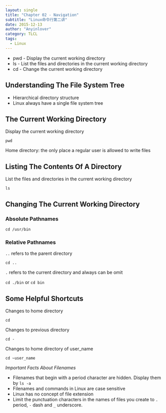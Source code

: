 ```yaml
---
layout: single
title: "Chapter 02 - Navigation"
subtitle: "Linux命令行第二讲"
date: 2015-12-13
author: "Anyinlover"
category: TLCL
tags:
  - Linux
---
```


* pwd - Display the current working directory
* ls - List the files and directories in the current working directory
* cd - Change the current working directory


## Understanding The File System Tree
* Hierarchical directory structure
* Linux always have a single file system tree

## The Current Working Directory
Display the current working directory

    pwd

Home directory: the only place a regular user is allowed to write files

## Listing The Contents Of A Directory
List the files and directories in the current working directory

    ls

## Changing The Current Working Directory

### Absolute Pathnames

    cd /usr/bin

### Relative Pathnames
`..` refers to the parent directory

    cd ..

`.` refers to the current directory and always can be omit

`cd ./bin` or `cd bin`

## Some Helpful Shortcuts
Changes to home directory

    cd

Changes to previous directory

    cd -

Changes to home directory of user_name

    cd ~user_name

*Important Facts About Filenames*

* Filenames that begin with a period character are hidden. Display them by `ls -a`
* Filenames and commands in Linux are case sensitive
* Linux has no concept of file extension
* Limit the punctuation characters in the names of files you create to `.` period, `-` dash and `_` underscore.
